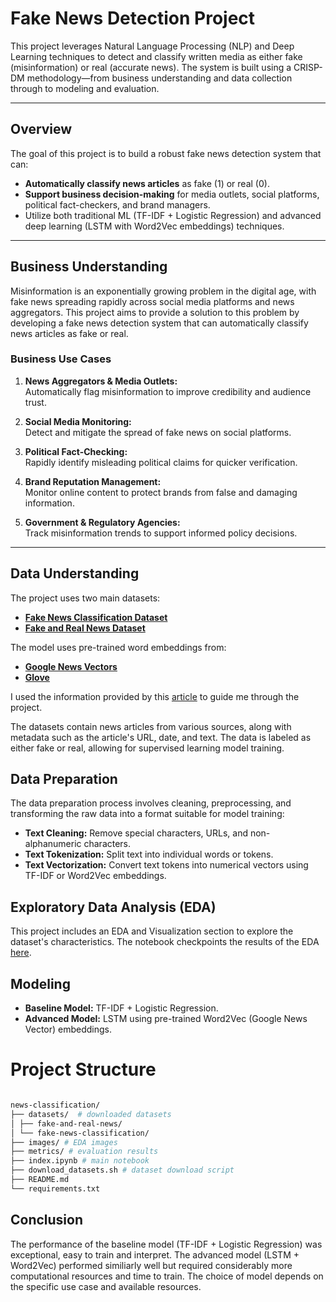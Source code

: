 # Fake News Detection Project

This project leverages Natural Language Processing (NLP) and Deep Learning techniques to detect and classify written media as either fake (misinformation) or real (accurate news). The system is built using a CRISP-DM methodology—from business understanding and data collection through to modeling and evaluation.

---

## Overview

The goal of this project is to build a robust fake news detection system that can:

- **Automatically classify news articles** as fake (1) or real (0).
- **Support business decision-making** for media outlets, social platforms, political fact-checkers, and brand managers.
- Utilize both traditional ML (TF-IDF + Logistic Regression) and advanced deep learning (LSTM with Word2Vec embeddings) techniques.

---

## Business Understanding

Misinformation is an exponentially growing problem in the digital age, with fake news spreading rapidly across social media platforms and news aggregators. This project aims to provide a solution to this problem by developing a fake news detection system that can automatically classify news articles as fake or real.

### Business Use Cases

1. **News Aggregators & Media Outlets:**  
   Automatically flag misinformation to improve credibility and audience trust.

2. **Social Media Monitoring:**  
   Detect and mitigate the spread of fake news on social platforms.

3. **Political Fact-Checking:**  
   Rapidly identify misleading political claims for quicker verification.

4. **Brand Reputation Management:**  
   Monitor online content to protect brands from false and damaging information.

5. **Government & Regulatory Agencies:**  
   Track misinformation trends to support informed policy decisions.

---

## Data Understanding

The project uses two main datasets:

- [**Fake News Classification Dataset**](https://www.kaggle.com/datasets/aadyasingh55/fake-news-classification)
- [**Fake and Real News Dataset**](https://www.kaggle.com/datasets/clmentbisaillon/fake-and-real-news-dataset)

The model uses pre-trained word embeddings from:

- [**Google News Vectors**](https://www.kaggle.com/datasets/leadbest/googlenewsvectorsnegative300)
- [**Glove**](https://nlp.stanford.edu/projects/glove/)

I used the information provided by this [article](https://www.turing.com/kb/guide-on-word-embeddings-in-nlp#glove:-global-vector-for-word-representation) to guide me through the project.

The datasets contain news articles from various sources, along with metadata such as the article's URL, date, and text. The data is labeled as either fake or real, allowing for supervised learning model training.

## Data Preparation

The data preparation process involves cleaning, preprocessing, and transforming the raw data into a format suitable for model training:

- **Text Cleaning:** Remove special characters, URLs, and non-alphanumeric characters.
- **Text Tokenization:** Split text into individual words or tokens.
- **Text Vectorization:** Convert text tokens into numerical vectors using TF-IDF or Word2Vec embeddings.

## Exploratory Data Analysis (EDA)

This project includes an EDA and Visualization section to explore the dataset's characteristics. The notebook checkpoints the results of the EDA [here](./images/).

## Modeling

- **Baseline Model:** TF-IDF + Logistic Regression.
- **Advanced Model:** LSTM using pre-trained Word2Vec (Google News Vector) embeddings.

# Project Structure

```bash

news-classification/
├── datasets/  # downloaded datasets
│ ├── fake-and-real-news/
│ └── fake-news-classification/
├── images/ # EDA images
├── metrics/ # evaluation results
├── index.ipynb # main notebook
├── download_datasets.sh # dataset download script
├── README.md
└── requirements.txt
```

## Conclusion

The performance of the baseline model (TF-IDF + Logistic Regression) was exceptional, easy to train and interpret. The advanced model (LSTM + Word2Vec) performed similiarly well but required considerably more computational resources and time to train. The choice of model depends on the specific use case and available resources.
